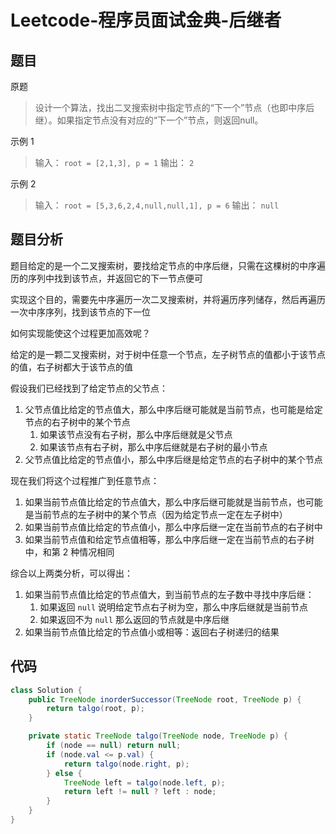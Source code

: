 # Leetcode-程序员面试金典-后继者

## 题目

原题
> 设计一个算法，找出二叉搜索树中指定节点的“下一个”节点（也即中序后继）。如果指定节点没有对应的“下一个”节点，则返回null。

示例 1
> 输入：
> `root = [2,1,3], p = 1`
> 输出：
> `2`

示例 2
> 输入：
> `root = [5,3,6,2,4,null,null,1], p = 6`
> 输出：
> `null`

## 题目分析

题目给定的是一个二叉搜索树，要找给定节点的中序后继，只需在这棵树的中序遍历的序列中找到该节点，并返回它的下一节点便可

实现这个目的，需要先中序遍历一次二叉搜索树，并将遍历序列储存，然后再遍历一次中序序列，找到该节点的下一位

如何实现能使这个过程更加高效呢？

给定的是一颗二叉搜索树，对于树中任意一个节点，左子树节点的值都小于该节点的值，右子树都大于该节点的值

假设我们已经找到了给定节点的父节点：

1. 父节点值比给定的节点值大，那么中序后继可能就是当前节点，也可能是给定节点的右子树中的某个节点
    1. 如果该节点没有右子树，那么中序后继就是父节点
    2. 如果该节点有右子树，那么中序后继就是右子树的最小节点
2. 父节点值比给定的节点值小，那么中序后继是给定节点的右子树中的某个节点

现在我们将这个过程推广到任意节点：

1. 如果当前节点值比给定的节点值大，那么中序后继可能就是当前节点，也可能是当前节点的左子树中的某个节点（因为给定节点一定在左子树中）
2. 如果当前节点值比给定的节点值小，那么中序后继一定在当前节点的右子树中
3. 如果当前节点值和给定节点值相等，那么中序后继一定在当前节点的右子树中，和第 2 种情况相同

综合以上两类分析，可以得出：

1. 如果当前节点值比给定的节点值大，到当前节点的左子数中寻找中序后继：
    1. 如果返回 `null` 说明给定节点右子树为空，那么中序后继就是当前节点
    2. 如果返回不为 `null` 那么返回的节点就是中序后继
2. 如果当前节点值比给定的节点值小或相等：返回右子树递归的结果

## 代码

```java
class Solution {
    public TreeNode inorderSuccessor(TreeNode root, TreeNode p) {
        return talgo(root, p);
    }

    private static TreeNode talgo(TreeNode node, TreeNode p) {
        if (node == null) return null;
        if (node.val <= p.val) {
            return talgo(node.right, p);
        } else {
            TreeNode left = talgo(node.left, p);
            return left != null ? left : node;
        }
    }
}
```
